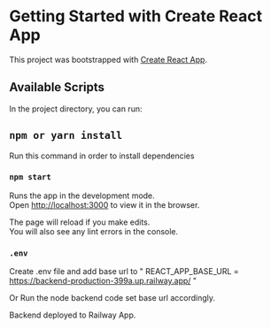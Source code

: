 # Getting Started with Create React App

This project was bootstrapped with [Create React App](https://github.com/facebook/create-react-app).

## Available Scripts

In the project directory, you can run:

## `npm or yarn install`

Run this command in order to install dependencies

### `npm start`

Runs the app in the development mode.\
Open [http://localhost:3000](http://localhost:3000) to view it in the browser.

The page will reload if you make edits.\
You will also see any lint errors in the console.

### `.env`
Create .env file and add base url to " REACT_APP_BASE_URL = https://backend-production-399a.up.railway.app/ "

Or Run the node backend code set base url accordingly.

Backend deployed to Railway App.

